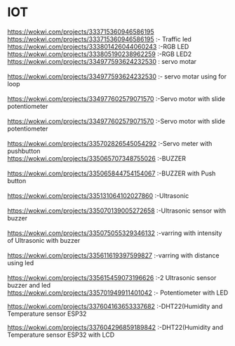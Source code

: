 # IOT

https://wokwi.com/projects/333715360946586195
<br>
https://wokwi.com/projects/333715360946586195 :- Traffic led
<br>
https://wokwi.com/projects/333801426044060243  :-RGB LED
<br>
https://wokwi.com/projects/333805190238962259  :-RGB LED2
<br>
https://wokwi.com/projects/334977593624232530 : servo motar <br>
<br>
https://wokwi.com/projects/334977593624232530  :-    servo motar using for loop<br>
<br>
https://wokwi.com/projects/334977602579071570 :-Servo motor with slide potentiometer<br>
<br>
https://wokwi.com/projects/334977602579071570 :-Servo motor with slide potentiometer<br>
<br>
https://wokwi.com/projects/335702826545054292 :-Servo meter with pushbutton
<br>
https://wokwi.com/projects/335065707348755026 :-BUZZER<br>
<br>
https://wokwi.com/projects/335065844754154067 :-BUZZER with Push button<br>
<br>
https://wokwi.com/projects/335131064102027860 :-Ultrasonic<br>
<br>
https://wokwi.com/projects/335070139005272658 :-Ultrasonic sensor with buzzer<br>
<br>
https://wokwi.com/projects/335075055329346132 :-varring with intensity of Ultrasonic with buzzer<br>
<br>
https://wokwi.com/projects/335611619397599827 :-varring with distance using led<br>
<br>
https://wokwi.com/projects/335615459073196626 :-2 Ultrasonic sensor buzzer and led
<br>
https://wokwi.com/projects/335701949911401042 :- Potentiometer with LED<br>

https://wokwi.com/projects/337604163653337682 :-DHT22(Humidity and Temperature sensor ESP32 <br>

https://wokwi.com/projects/337604296859189842 :-DHT22(Humidity and Temperature sensor ESP32 with LCD<br>
